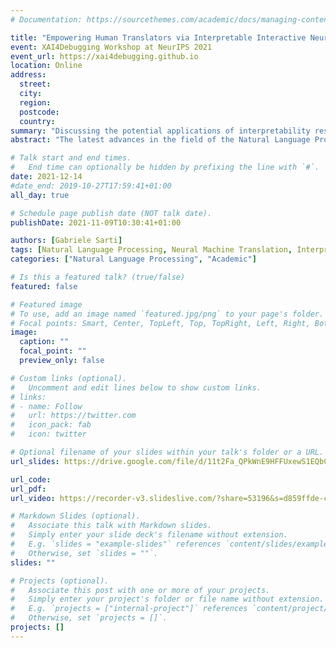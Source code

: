 ```yaml
---
# Documentation: https://sourcethemes.com/academic/docs/managing-content/

title: "Empowering Human Translators via Interpretable Interactive Neural Machine Translation"
event: XAI4Debugging Workshop at NeurIPS 2021
event_url: https://xai4debugging.github.io
location: Online
address:
  street:
  city: 
  region:
  postcode:
  country:
summary: "Discussing the potential applications of interpretability research to the field of neural machine translation."
abstract: "The latest advances in the field of the Natural Language Processing have produced artificial intelligence systems which were used as co-authors of narrative works, essays and theatre pieces. Three scientists and a humanist discuss about the applications of AI in literature."

# Talk start and end times.
#   End time can optionally be hidden by prefixing the line with `#`.
date: 2021-12-14
#date_end: 2019-10-27T17:59:41+01:00
all_day: true

# Schedule page publish date (NOT talk date).
publishDate: 2021-11-09T10:30:41+01:00

authors: [Gabriele Sarti]
tags: [Natural Language Processing, Neural Machine Translation, Interpretability, Sequence-to-sequence]
categories: ["Natural Language Processing", "Academic"]

# Is this a featured talk? (true/false)
featured: false

# Featured image
# To use, add an image named `featured.jpg/png` to your page's folder. 
# Focal points: Smart, Center, TopLeft, Top, TopRight, Left, Right, BottomLeft, Bottom, BottomRight.
image:
  caption: ""
  focal_point: ""
  preview_only: false

# Custom links (optional).
#   Uncomment and edit lines below to show custom links.
# links:
# - name: Follow
#   url: https://twitter.com
#   icon_pack: fab
#   icon: twitter

# Optional filename of your slides within your talk's folder or a URL.
url_slides: https://drive.google.com/file/d/11t2Fa_QPkWnE9HFFUxewS1EQbC_PdKtX/view?usp=sharing

url_code:
url_pdf:
url_video: https://recorder-v3.slideslive.com/?share=53196&s=d859ffde-cf97-4797-8605-a2f5c72f24f6

# Markdown Slides (optional).
#   Associate this talk with Markdown slides.
#   Simply enter your slide deck's filename without extension.
#   E.g. `slides = "example-slides"` references `content/slides/example-slides.md`.
#   Otherwise, set `slides = ""`.
slides: ""

# Projects (optional).
#   Associate this post with one or more of your projects.
#   Simply enter your project's folder or file name without extension.
#   E.g. `projects = ["internal-project"]` references `content/project/deep-learning/index.md`.
#   Otherwise, set `projects = []`.
projects: []
---
```

